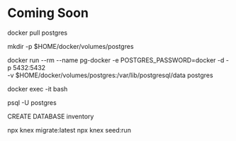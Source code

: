 # Coming Soon

docker pull postgres

mkdir -p $HOME/docker/volumes/postgres

docker run --rm --name pg-docker -e POSTGRES_PASSWORD=docker -d -p 5432:5432 \
-v $HOME/docker/volumes/postgres:/var/lib/postgresql/data postgres

docker exec -it <PSQL-Container-ID> bash

psql -U postgres

CREATE DATABASE inventory

npx knex migrate:latest
npx knex seed:run